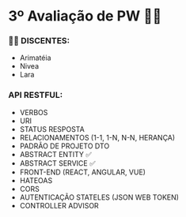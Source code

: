 # 3º Avaliação de PW 🧑‍💻


### 👨‍🎓 DISCENTES:
- Arimatéia
- Nivea
- Lara

### API RESTFUL:
- VERBOS
- URI
- STATUS RESPOSTA
- RELACIONAMENTOS (1-1, 1-N, N-N, HERANÇA)
- PADRÃO DE PROJETO DTO
- ABSTRACT ENTITY  ✅
- ABSTRACT SERVICE ✅
- FRONT-END (REACT, ANGULAR, VUE)
- HATEOAS
- CORS
- AUTENTICAÇÃO STATELES (JSON WEB TOKEN)
- CONTROLLER ADVISOR




